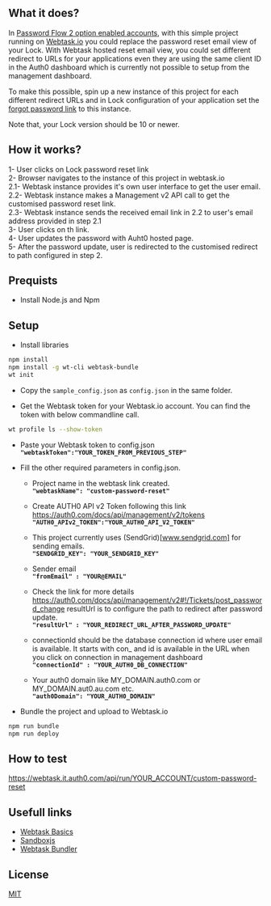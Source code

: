 ## What it does?

In [Password Flow 2 option enabled accounts](https://auth0.com/forum/t/changepassword-v2-flow-and-force-password-reset/2535/1), with this simple project running on [Webtask.io](https://webtask.io)
you could replace the password reset email view of your Lock. With Webtask hosted reset email view, you could set different redirect to URLs for your applications even they are using the same client ID in the Auth0 dashboard which is currently not possible to setup from the management dashboard.

To make this possible, spin up a new instance of this project for each different redirect URLs and in 
Lock configuration of your application set the [forgot password link](https://auth0.com/docs/libraries/lock/v10/customization#forgotpasswordlink-string-) to this instance.

Note that, your Lock version should be 10 or newer.

## How it works?

1- User clicks on Lock password reset link <br />
2- Browser navigates to the instance of this project in webtask.io<br />
2.1- Webtask instance provides it's own user interface to get the user email.<br />
2.2- Webtask instance makes a Management v2 API call to get the customised password reset link.<br />
2.3- Webtask instance sends the received email link in 2.2 to user's email address provided in step 2.1<br />
3- User clicks on th link.<br />
4- User updates the password with Auht0 hosted page.<br />
5- After the password update, user is redirected to the customised redirect to path configured in step 2.<br />

## Prequists
* Install Node.js and Npm 

## Setup
* Install libraries

```bash
npm install
npm install -g wt-cli webtask-bundle
wt init
```
* Copy the `sample_config.json` as `config.json` in the same folder.

* Get the Webtask token for your Webtask.io account. You can find the token with below commandline call.
 
```bash   
wt profile ls --show-token
```

* Paste your Webtask token to config.json<br />
<b>`"webtaskToken":"YOUR_TOKEN_FROM_PREVIOUS_STEP"`</b>

* Fill the other required parameters in config.json.

  * Project name in the webtask link created.<br />
  <b>`"webtaskName": "custom-password-reset"`</b>
  
  * Create AUTH0 API v2 Token following this link https://auth0.com/docs/api/management/v2/tokens<br />
  <b>`"AUTH0_APIv2_TOKEN":"YOUR_AUTH0_API_V2_TOKEN"`</b>
  
  * This project currently uses (SendGrid)[www.sendgrid.com] for sending emails.<br /> 
  <b>`"SENDGRID_KEY": "YOUR_SENDGRID_KEY"`</b>
  
  * Sender email<br />
  <b>`"fromEmail" : "YOUR@EMAIL"`</b>
  
  * Check the link for more details https://auth0.com/docs/api/management/v2#!/Tickets/post_password_change
  resultUrl is to configure the path to redirect after password update.<br />
  <b>`"resultUrl" : "YOUR_REDIRECT_URL_AFTER_PASSWORD_UPDATE"`</b>
  
  * connectionId should be the database connection id where user email is available.
  It starts with con_ and id is available in the URL when you click on connection in 
  management dashboard<br />
  <b>`"connectionId" : "YOUR_AUTH0_DB_CONNECTION"`</b>

  * Your auth0 domain like MY_DOMAIN.auth0.com or MY_DOMAIN.aut0.au.com etc.<br />
  <b>`"auth0Domain": "YOUR_AUTH0_DOMAIN"`</b>

* Bundle the project and upload to Webtask.io

```bash
npm run bundle
npm run deploy
```
## How to test
https://webtask.it.auth0.com/api/run/YOUR_ACCOUNT/custom-password-reset

## Usefull links
* [Webtask Basics](https://webtask.io/docs/101)
* [Sandboxjs](https://webtask.io/docs/sandboxjs)
* [Webtask Bundler](https://github.com/auth0/webtask-bundle)

## License
[MIT](LICENSE)
